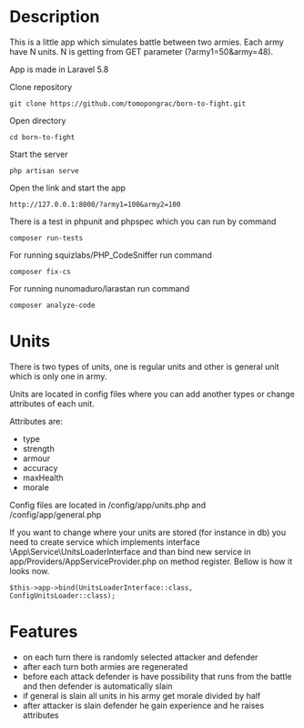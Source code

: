 # Description
This is a little app which simulates battle between two armies. Each army have N units. N is getting from GET parameter (?army1=50&army=48).

App is made in Laravel 5.8

Clone repository

```
git clone https://github.com/tomopongrac/born-to-fight.git
```

Open directory

```
cd born-to-fight
```

Start the server
```
php artisan serve
```

Open the link and start the app

```
http://127.0.0.1:8000/?army1=100&army2=100
```

There is a test in phpunit and phpspec which you can run by command
```
composer run-tests
```
For running squizlabs/PHP_CodeSniffer run command
```
composer fix-cs
```
For running nunomaduro/larastan run command
```
composer analyze-code
```


# Units
There is two types of units, one is regular units and other is general unit which is only one in army.

Units are located in config files where you can add another types or change attributes of each unit.

Attributes are:
- type
- strength 
- armour
- accuracy
- maxHealth
- morale

Config files are located in /config/app/units.php and /config/app/general.php

If you want to change where your units are stored (for instance in db) you need to create service which implements interface \App\Service\UnitsLoaderInterface and than bind new service in app/Providers/AppServiceProvider.php on method register. Bellow is how it looks now.

```
$this->app->bind(UnitsLoaderInterface::class, ConfigUnitsLoader::class);
```

# Features
- on each turn there is randomly selected attacker and defender
- after each turn both armies are regenerated
- before each attack defender is have possibility that runs from the battle and then defender is automatically slain
- if general is slain all units in his army get morale divided by half
- after attacker is slain defender he gain experience and he raises attributes